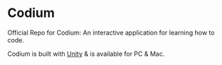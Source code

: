 # Codium

Official Repo for Codium: An interactive application for learning how to code.

Codium is built with [Unity](http://unity3d.com) & is available for PC & Mac.
